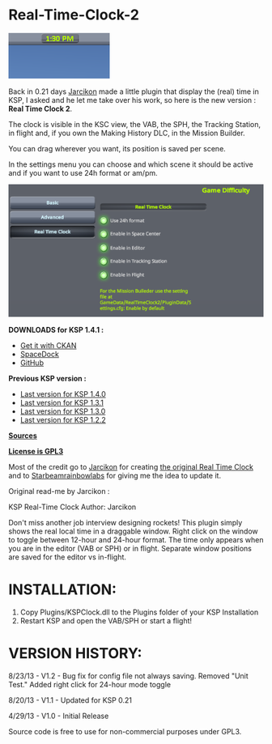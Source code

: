 # Real-Time-Clock-2

![RTC gif](https://github.com/Li0n-0/Real-Time-Clock-2/blob/master/pics/rtc.gif?raw=true)

Back in 0.21 days [Jarcikon](https://forum.kerbalspaceprogram.com/index.php?/profile/79734-jarcikon/) made a little plugin that display the (real) time in KSP, I asked and he let me take over his work, so here is the new version : **Real Time Clock 2**. 


The clock is visible in the KSC view, the VAB, the SPH, the Tracking Station, in flight and, if you own the Making History DLC, in the Mission Builder.

You can drag wherever you want, its position is saved per scene.

In the settings menu you can choose and which scene it should be active and if you want to use 24h format or am/pm.

![RTC settings menu](https://github.com/Li0n-0/Real-Time-Clock-2/blob/master/pics/settings_menu.png?raw=true)


**DOWNLOADS for KSP 1.4.1 :**
* [Get it with CKAN](https://forum.kerbalspaceprogram.com/index.php?/topic/154922-ckan-the-comprehensive-kerbal-archive-network-v1240-bruce/)
* [SpaceDock](https://spacedock.info/mod/1111/Real%20Time%20Clock%202)
* [GitHub](https://github.com/Li0n-0/Real-Time-Clock-2/releases)


**Previous KSP version :**
* [Last version for KSP 1.4.0](https://github.com/Li0n-0/Real-Time-Clock-2/releases/tag/v1.6)
* [Last version for KSP 1.3.1](https://github.com/Li0n-0/Real-Time-Clock-2/releases/tag/v1.5)
* [Last version for KSP 1.3.0](https://github.com/Li0n-0/Real-Time-Clock-2/releases/tag/v1.4)
* [Last version for KSP 1.2.2](https://github.com/Li0n-0/Real-Time-Clock-2/releases/tag/v1.3)

[**Sources**](https://github.com/Li0n-0/Real-Time-Clock-2)

[**License is GPL3**](https://www.gnu.org/licenses/gpl-3.0.txt)


Most of the credit go to [Jarcikon](https://forum.kerbalspaceprogram.com/index.php?/profile/79734-jarcikon/) for creating [the original Real Time Clock](https://forum.kerbalspaceprogram.com/index.php?/topic/43296-021-real-time-clock/) and to [Starbeamrainbowlabs](https://forum.kerbalspaceprogram.com/index.php?/profile/171963-starbeamrainbowlabs/) for giving me the idea to update it. 



Original read-me by Jarcikon :

KSP Real-Time Clock
Author: Jarcikon

Don't miss another job interview designing rockets! This plugin simply shows the real local time in a draggable window. Right click on the window to toggle between 12-hour and 24-hour format. The time only appears when you are in the editor (VAB or SPH) or in flight. Separate window positions are saved for the editor vs in-flight.


INSTALLATION:
==========================
1) Copy Plugins/KSPClock.dll to the Plugins folder of your KSP Installation
2) Restart KSP and open the VAB/SPH or start a flight!


VERSION HISTORY:
==========================
8/23/13 - V1.2 - Bug fix for config file not always saving. Removed "Unit Test." Added right click for 24-hour mode toggle

8/20/13 - V1.1 - Updated for KSP 0.21

4/29/13 - V1.0 - Initial Release


Source code is free to use for non-commercial purposes under GPL3.